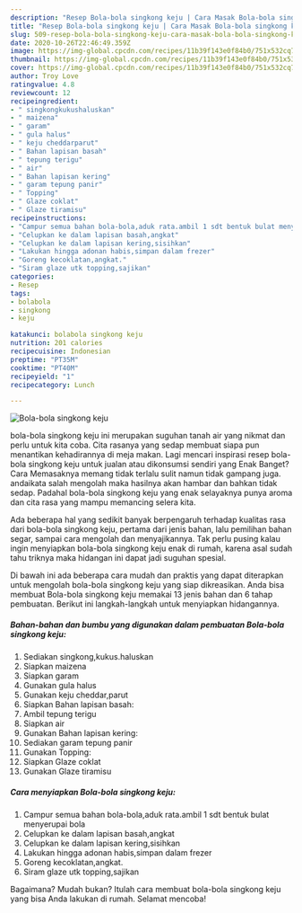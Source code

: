 ```yaml
---
description: "Resep Bola-bola singkong keju | Cara Masak Bola-bola singkong keju Yang Menggugah Selera"
title: "Resep Bola-bola singkong keju | Cara Masak Bola-bola singkong keju Yang Menggugah Selera"
slug: 509-resep-bola-bola-singkong-keju-cara-masak-bola-bola-singkong-keju-yang-menggugah-selera
date: 2020-10-26T22:46:49.359Z
image: https://img-global.cpcdn.com/recipes/11b39f143e0f84b0/751x532cq70/bola-bola-singkong-keju-foto-resep-utama.jpg
thumbnail: https://img-global.cpcdn.com/recipes/11b39f143e0f84b0/751x532cq70/bola-bola-singkong-keju-foto-resep-utama.jpg
cover: https://img-global.cpcdn.com/recipes/11b39f143e0f84b0/751x532cq70/bola-bola-singkong-keju-foto-resep-utama.jpg
author: Troy Love
ratingvalue: 4.8
reviewcount: 12
recipeingredient:
- " singkongkukushaluskan"
- " maizena"
- " garam"
- " gula halus"
- " keju cheddarparut"
- " Bahan lapisan basah"
- " tepung terigu"
- " air"
- " Bahan lapisan kering"
- " garam tepung panir"
- " Topping"
- " Glaze coklat"
- " Glaze tiramisu"
recipeinstructions:
- "Campur semua bahan bola-bola,aduk rata.ambil 1 sdt bentuk bulat menyerupai bola"
- "Celupkan ke dalam lapisan basah,angkat"
- "Celupkan ke dalam lapisan kering,sisihkan"
- "Lakukan hingga adonan habis,simpan dalam frezer"
- "Goreng kecoklatan,angkat."
- "Siram glaze utk topping,sajikan"
categories:
- Resep
tags:
- bolabola
- singkong
- keju

katakunci: bolabola singkong keju 
nutrition: 201 calories
recipecuisine: Indonesian
preptime: "PT35M"
cooktime: "PT40M"
recipeyield: "1"
recipecategory: Lunch

---
```



![Bola-bola singkong keju](https://img-global.cpcdn.com/recipes/11b39f143e0f84b0/751x532cq70/bola-bola-singkong-keju-foto-resep-utama.jpg)


bola-bola singkong keju ini merupakan suguhan tanah air yang nikmat dan perlu untuk kita coba. Cita rasanya yang sedap membuat siapa pun menantikan kehadirannya di meja makan.
Lagi mencari inspirasi resep bola-bola singkong keju untuk jualan atau dikonsumsi sendiri yang Enak Banget? Cara Memasaknya memang tidak terlalu sulit namun tidak gampang juga. andaikata salah mengolah maka hasilnya akan hambar dan bahkan tidak sedap. Padahal bola-bola singkong keju yang enak selayaknya punya aroma dan cita rasa yang mampu memancing selera kita.

Ada beberapa hal yang sedikit banyak berpengaruh terhadap kualitas rasa dari bola-bola singkong keju, pertama dari jenis bahan, lalu pemilihan bahan segar, sampai cara mengolah dan menyajikannya. Tak perlu pusing kalau ingin menyiapkan bola-bola singkong keju enak di rumah, karena asal sudah tahu triknya maka hidangan ini dapat jadi suguhan spesial.




Di bawah ini ada beberapa cara mudah dan praktis yang dapat diterapkan untuk mengolah bola-bola singkong keju yang siap dikreasikan. Anda bisa membuat Bola-bola singkong keju memakai 13 jenis bahan dan 6 tahap pembuatan. Berikut ini langkah-langkah untuk menyiapkan hidangannya.

<!--inarticleads1-->

##### Bahan-bahan dan bumbu yang digunakan dalam pembuatan Bola-bola singkong keju:

1. Sediakan  singkong,kukus.haluskan
1. Siapkan  maizena
1. Siapkan  garam
1. Gunakan  gula halus
1. Gunakan  keju cheddar,parut
1. Siapkan  Bahan lapisan basah:
1. Ambil  tepung terigu
1. Siapkan  air
1. Gunakan  Bahan lapisan kering:
1. Sediakan  garam tepung panir
1. Gunakan  Topping:
1. Siapkan  Glaze coklat
1. Gunakan  Glaze tiramisu




<!--inarticleads2-->

##### Cara menyiapkan Bola-bola singkong keju:

1. Campur semua bahan bola-bola,aduk rata.ambil 1 sdt bentuk bulat menyerupai bola
1. Celupkan ke dalam lapisan basah,angkat
1. Celupkan ke dalam lapisan kering,sisihkan
1. Lakukan hingga adonan habis,simpan dalam frezer
1. Goreng kecoklatan,angkat.
1. Siram glaze utk topping,sajikan




Bagaimana? Mudah bukan? Itulah cara membuat bola-bola singkong keju yang bisa Anda lakukan di rumah. Selamat mencoba!
